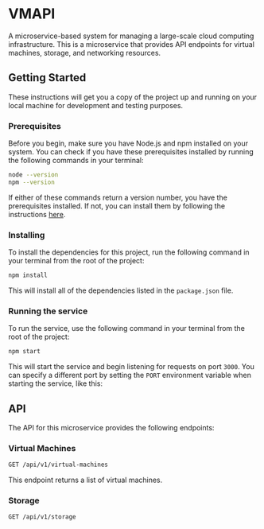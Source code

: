 # VMAPI
 A microservice-based system for managing a large-scale cloud computing infrastructure. This is a microservice that provides API endpoints for virtual machines, storage, and networking resources.

## Getting Started

These instructions will get you a copy of the project up and running on your local machine for development and testing purposes.

### Prerequisites

Before you begin, make sure you have Node.js and npm installed on your system. You can check if you have these prerequisites installed by running the following commands in your terminal:

```sh
node --version
npm --version
```


If either of these commands return a version number, you have the prerequisites installed. If not, you can install them by following the instructions [here](https://nodejs.org/en/download/).

### Installing

To install the dependencies for this project, run the following command in your terminal from the root of the project:


```sh
npm install
```


This will install all of the dependencies listed in the `package.json` file.

### Running the service

To run the service, use the following command in your terminal from the root of the project:

```sh
npm start
```


This will start the service and begin listening for requests on port `3000`. You can specify a different port by setting the `PORT` environment variable when starting the service, like this:



## API

The API for this microservice provides the following endpoints:

### Virtual Machines

```sh
GET /api/v1/virtual-machines
```

This endpoint returns a list of virtual machines.

### Storage

```sh
GET /api/v1/storage
```